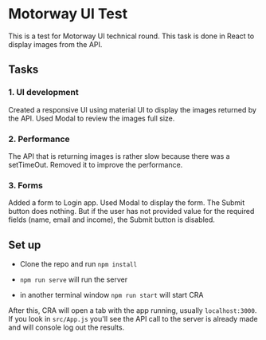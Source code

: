 
# Motorway UI Test
  
This is a test for Motorway UI technical round. This task is done in React to display images from the API.

## Tasks

### 1. UI development

Created a responsive UI using material UI to display the images returned by the API. Used Modal to review the images full size.

### 2. Performance

The API that is returning images is rather slow because there was a setTimeOut. Removed it to improve the performance.


### 3. Forms

Added a form to Login app. Used Modal to display the form. The Submit button does nothing. But if the user has not provided value for the required fields (name, email and income), the Submit button is disabled.

## Set up

- Clone the repo and run `npm install`

- `npm run serve` will run the server

- in another terminal window `npm run start` will start CRA

After this, CRA will open a tab with the app running, usually `localhost:3000`. If you look in `src/App.js` you'll see the API call to the server is already made and will console log out the results.
